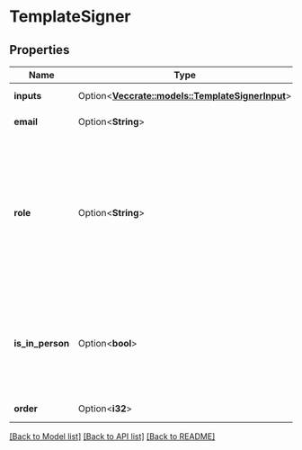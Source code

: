 # TemplateSigner

## Properties

Name | Type | Description | Notes
------------ | ------------- | ------------- | -------------
**inputs** | Option<[**Vec<crate::models::TemplateSignerInput>**](TemplateSignerInput.md)> |  | [optional][readonly]
**email** | Option<**String**> | Email address of the signer | [optional]
**role** | Option<**String**> | Defines the role of the signer in the signature request. A role of `signer` needs to sign the document, a role `approver` approves the document and a `final_copy_reader` role only receives the final signed document and signing log. | [optional][default to Signer]
**is_in_person** | Option<**bool**> | Used in combination with an embed URL for a sender. After the sender signs, they will be redirected to the next `in_person` signer. | [optional]
**order** | Option<**i32**> | Order of the signer | [optional]

[[Back to Model list]](../README.md#documentation-for-models) [[Back to API list]](../README.md#documentation-for-api-endpoints) [[Back to README]](../README.md)


